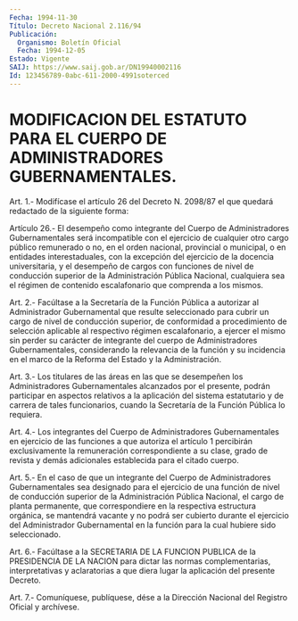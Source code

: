 ```yaml
---
Fecha: 1994-11-30
Título: Decreto Nacional 2.116/94
Publicación:
  Organismo: Boletín Oficial
  Fecha: 1994-12-05
Estado: Vigente
SAIJ: https://www.saij.gob.ar/DN19940002116
Id: 123456789-0abc-611-2000-4991soterced
---
```

# MODIFICACION DEL ESTATUTO PARA EL CUERPO DE ADMINISTRADORES GUBERNAMENTALES.

<a id="1"></a>
Art.  1.-  Modifícase el artículo 26 del Decreto N. 2098/87 el que quedará redactado de la siguiente forma:

Artículo  26.-  El    desempeño  como  integrante  del  Cuerpo  de Administradores Gubernamentales  será incompatible con el ejercicio de  cualquier  otro cargo público remunerado  o  no,  en  el  orden nacional, provincial  o  municipal, o en entidades interestaduales, con la excepción del ejercicio  de  la docencia universitaria, y el desempeño de cargos con funciones de  nivel  de conducción superior de la Administración Pública Nacional, cualquiera  sea  el  régimen de contenido escalafonario que comprenda a los mismos.

<a id="2"></a>
Art.  2.-  Facúltase  a  la Secretaría de la Función Pública a autorizar al Administrador Gubernamental  que  resulte seleccionado para  cubrir  un  cargo  de  nivel  de  conducción  superior,    de conformidad  a  procedimiento  de selección aplicable al respectivo régimen escalafonario, a ejercer  el  mismo  sin perder su carácter de   integrante  del  cuerpo  de  Administradores  Gubernamentales, considerando  la  relevancia  de  la  función y su incidencia en el marco de la Reforma del Estado y la Administración.

<a id="3"></a>
Art.  3.-  Los titulares de las áreas en las que se desempeñen los  Administradores  Gubernamentales  alcanzados  por el presente, podrán  participar  en  aspectos  relativos  a  la  aplicación  del sistema estatutario y de carrera de tales funcionarios,  cuando  la Secretaría de la Función Pública lo requiera.

<a id="4"></a>
Art.  4.-  Los  integrantes  del  Cuerpo  de  Administradores Gubernamentales  en  ejercicio  de  las funciones a que autoriza el artículo 1 percibirán exclusivamente la remuneración correspondiente a su clase, grado de  revista  y  demás adicionales establecida para el citado cuerpo.

<a id="5"></a>
Art.  5.-  En  el  caso  de  que  un  integrante del Cuerpo de Administradores Gubernamentales sea designado  para el ejercicio de una  función  de nivel de conducción superior de la  Administración Pública Nacional, el cargo de planta permanente, que correspondiere  en  la respectiva estructura orgánica, se mantendrá vacante  y  no  podrá  ser    cubierto  durante  el  ejercicio  del Administrador Gubernamental en  la  función  para  la  cual hubiere sido seleccionado.

<a id="6"></a>
Art. 6.- Facúltase a la SECRETARIA DE LA FUNCION PUBLICA de la PRESIDENCIA  DE  LA  NACION para dictar las normas complementarias, interpretativas y aclaratorias  a que diera lugar la aplicación del presente Decreto.

<a id="7"></a>
Art. 7.- Comuníquese, publíquese, dése a la Dirección Nacional del Registro Oficial y archívese.